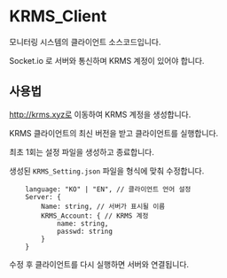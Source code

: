 # KRMS_Client

모니터링 시스템의 클라이언트 소스코드입니다.

Socket.io 로 서버와 통신하며 KRMS 계정이 있어야 합니다.

## 사용법
http://krms.xyz로 이동하여 KRMS 계정을 생성합니다.

KRMS 클라이언트의 최신 버전을 받고 클라이언트를 실행합니다.

최초 1회는 설정 파일을 생성하고 종료합니다.

생성된 `KRMS_Setting.json` 파일을 형식에 맞춰 수정합니다.

```
    language: "KO" | "EN", // 클라이언트 언어 설정
    Server: {
        Name: string, // 서버가 표시될 이름
        KRMS_Account: { // KRMS 계정
            name: string,
            passwd: string
        }
    }
```

수정 후 클라이언트를 다시 실행하면 서버와 연결됩니다.
